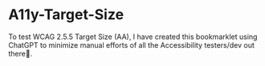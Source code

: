 # A11y-Target-Size
To test WCAG 2.5.5 Target Size (AA), I have created this bookmarklet using ChatGPT to minimize manual efforts of all the Accessibility testers/dev out there🙂.
